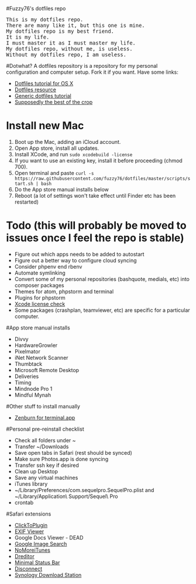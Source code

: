 #Fuzzy76's dotfiles repo

<pre>This is my dotfiles repo.
There are many like it, but this one is mine.
My dotfiles repo is my best friend.
It is my life.
I must master it as I must master my life.
My dotfiles repo, without me, is useless.
Without my dotfiles repo, I am useless.</pre>

#Dotwhat?
A dotfiles repository is a repository for my personal configuration and computer setup. Fork it if you want. Have some links:
* [Dotfiles tutorial for OS X](http://code.tutsplus.com/tutorials/setting-up-a-mac-dev-machine-from-zero-to-hero-with-dotfiles--net-35449)
* [Dotfiles resource](https://dotfiles.github.io)
* [Generic dotfiles tutorial](https://medium.com/@webprolific/getting-started-with-dotfiles-43c3602fd789)
* [Supposedly the best of the crop](https://github.com/mathiasbynens/dotfiles)

# Install new Mac
1. Boot up the Mac, adding an iCloud account.
2. Open App store, install all updates.
3. Install XCode, and run ```sudo xcodebuild -license```
4. If you want to use an existing key, install it before proceeding (chmod 700).
5. Open terminal and paste ```curl -s https://raw.githubusercontent.com/fuzzy76/dotfiles/master/scripts/start.sh | bash```
6. Do the App store manual installs below
7. Reboot (a lot of settings won't take effect until Finder etc has been restarted)

# Todo (this will probably be moved to issues once I feel the repo is stable)
* Figure out which apps needs to be added to autostart
* Figure out a better way to configure cloud syncing
* Consider phpenv end rbenv
* Automate symlinking
* Convert some of my personal repositories (bashquote, medials, etc) into composer packages
* Themes for atom, phpstorm and terminal
* Plugins for phpstorm
* [Xcode license check](https://github.com/CalQL8ed-K-OS/CocoaPods/commit/242d3a3d774f5f3370ae0c5ef783bda993d7029f)
* Some packages (crashplan, teamviewer, etc) are specific for a particular computer.

#App store manual installs
* Divvy
* HardwareGrowler
* Pixelmator
* iNet Network Scanner
* Thumbtack
* Microsoft Remote Desktop
* Deliveries
* Timing
* Mindnode Pro 1
* Mindful Mynah

#Other stuff to install manually
* [Zenburn for terminal.app](https://github.com/bdesham/zenburn-terminal)

#Personal pre-reinstall checklist
* Check all folders under ~
* Transfer ~/Downloads
* Save open tabs in Safari (rest should be synced)
* Make sure Photos.app is done syncing
* Transfer ssh key if desired
* Clean up Desktop
* Save any virtual machines
* iTunes library
* ~/Library/Preferences/com.sequelpro.SequelPro.plist and ~/Library/Application\ Support/Sequel\ Pro
* crontab

#Safari extensions
* [ClickToPlugin](http://hoyois.github.io/safariextensions/clicktoplugin/)
* [EXIF Viewer](https://code.google.com/p/exif-vewer-extension/)
* Google Docs Viewer - DEAD
* [Google Image Search](https://github.com/estum/Google-Image-Search-safariextension/downloads)
* [NoMoreiTunes](http://nomoreitunes.einserver.de)
* [Dreditor](https://dreditor.org)
* [Minimal Status Bar](https://visnup.github.io/Minimal-Status-Bar/)
* [Disconnect](https://disconnect.me/disconnect)
* [Synology Download Station](https://www.download-station-extension.com)
